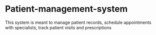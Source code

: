 # Patient-management-system
This system is meant to manage patient records, schedule appointments with specialists, track patient visits and prescriptions
